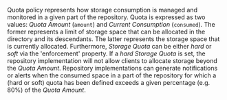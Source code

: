 Quota policy represents how storage consumption is managed and monitored in a given part of the repository.
Quota is expressed as two values: _Quota Amount_ (`amount`) and _Current Consumption_ (`consumed`). The former represents a limit of storage space that can be allocated in the directory and its descendants. The latter represents the storage space that is currently allocated.
Furthermore, _Storage Quota_ can be either _hard_ or _soft_ via the 'enforcement' property. If a _hard_ _Storage Quota_ is set, the repository implementation will not allow clients to allocate storage beyond the _Quota Amount_.
Repository implementations can generate notifications or alerts when the consumed space in a part of the repository for which a (hard or soft) quota has been defined exceeds a given percentage (e.g. 80%) of the _Quota Amount_.
